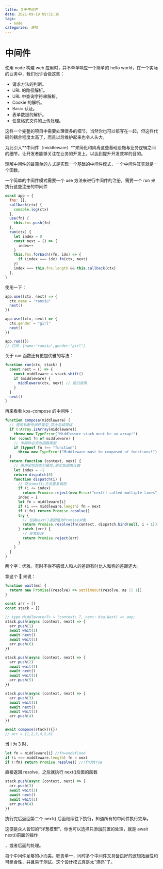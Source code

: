 ```yaml
---
title: 关于中间件
date: 2021-09-19 09:51:18
tags: 
  - node
categories: 进阶
---
```


# 中间件

使用 node 构建 web 应用时，并不单单响应一个简单的 hello world，在一个实际的业务中，我们也许会做这些：

- 请求方法的判断。
- URL 的路径解析。
- URL 中查询字符串解析。
- Cookie 的解析。
- Basic 认证。
- 表单数据的解析。
- 任意格式文件的上传处理。

<!--more-->
这样一个完整的项目中需要处理很多的细节，当然你也可以都写在一起，但这样代码的耦合程度太高了，而且以后维护起来也令人头大。

为此引入**中间件（middleware）**来简化和隔离这些基础设施与业务逻辑之间的细节，让开发者能够关注在业务的开发上，以达到提升开发效率的目的。

理解中间件的最简单的方式是实现一个基础的中间件模式，一个中间件其实就是一个函数。

一个简单的中间件模式需要一个 use 方法来进行中间件的注册，需要一个 run 来执行这些注册的中间件

```jsx
const app = {
  fns: [],
  callback(ctx) {
    console.log(ctx)
  },
  use(fn) {
    this.fns.push(fn)
  },
  run(ctx) {
    let index = 0
    const next = () => {
      index++
    }
    this.fns.forEach((fn, idx) => {
      if (index === idx) fn(ctx, next)
    })
    index === this.fns.length && this.callback(ctx)
  },
}
```

使用一下：

```jsx
app.use((ctx, next) => {
  ctx.name = "ranxiu"
  next()
})

app.use((ctx, next) => {
  ctx.gender = "girl"
  next()
})

app.run({})
// 打印：{name:"ranxiu",gender:"girl"}
```

关于 run 函数还有更加优雅的写法：

```jsx
function run(ctx, stack) {
  const next = () => {
    const middleware = stack.shift()
    if (middleware) {
      middleware(ctx, next) // 递归调用
    }
  }
  next()
}
```

再来看看 koa-compose 的中间件：

```jsx
function compose(middleware) {
  // 提前判断中间件类型,防止后续错误
  if (!Array.isArray(middleware))
    throw new TypeError("Middleware stack must be an array!")
  for (const fn of middleware) {
    // 中间件必须为函数类型
    if (typeof fn !== "function")
      throw new TypeError("Middleware must be composed of functions!")
  }
  return function (context, next) {
    // 采用闭包将索引缓存,来实现调用计数
    let index = -1
    return dispatch(0)
    function dispatch(i) {
      // 防止next()方法重复调用
      if (i <= index)
        return Promise.reject(new Error("next() called multiple times"))
      index = i
      let fn = middleware[i]
      if (i === middleware.length) fn = next
      if (!fn) return Promise.resolve()
      try {
        // 包装next()返回值为Promise对象
        return Promise.resolve(fn(context, dispatch.bind(null, i + 1)))
      } catch (err) {
        // 异常处理
        return Promise.reject(err)
      }
    }
  }
}
```

两个字：优雅。有时不得不感慨人和人的差距有时比人和狗的差距还大。

拿这个 🌰 来说：

```jsx
function wait(ms) {
  return new Promise((resolve) => setTimeout(resolve, ms || 1))
}

const arr = []
const stack = []

// type Middleware<T> = (context: T, next: Koa.Next) => any;
stack.push(async (context, next) => {
  arr.push(1)
  await wait(1)
  await next()
  await wait(1)
  arr.push(6)
})

stack.push(async (context, next) => {
  arr.push(2)
  await wait(1)
  await next()
  await wait(1)
  arr.push(5)
})

stack.push(async (context, next) => {
  arr.push(3)
  await wait(1)
  await next()
  await wait(1)
  arr.push(4)
})

await compose(stack)({})
// arr = [1,2,3,4,5,6]
```

当 i 为 3 时，

```jsx
let fn = middleware[i] //fn=undefined
if (i === middleware.length) fn = next
if (!fn) return Promise.resolve() //!fn为true
```

直接返回 resolve，之后就执行 next()后面的函数

```jsx
stack.push(async (context, next) => {
  arr.push(3)
  await wait(1)
  await next()
  await wait(1)
  arr.push(4)
})
```

执行完后返回第二个 next() 后面继续往下执行，知道所有的中间件执行完毕。

这便是众人皆知的“洋葱模型”。你也可以选择只添加前置的处理，就是 await next()前面的操作

，或者后面的处理。

每个中间件足够的小而美，职责单一，同时多个中间件又具备良好的逻辑拓展性和可组合性，并且易于测试。这个设计模式真是太“漂亮”了。
